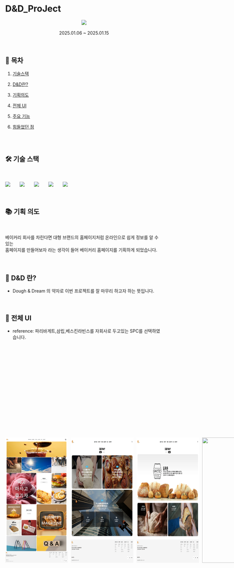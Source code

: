 # D&D_ProJect

<p align="center"><img src="/detailimg/logo3.png"></p>
<div align=center>2025.01.06 ~ 2025.01.15 </div>

<br>

<br>

## 🔗 목차

1. [기술스택](#-기술-스택)
2. [D&D란?](#-D&D-란?)
3. [기획의도](#-기획-의도)
4. [전체 UI](#-전체-ui)
5. [주요 기능](#-주요-기능들)
6. [힘들었던 점](#-힘들었던-점)

   <br>
   <br>

## 🛠 기술 스택

<br>
<br>

<div style="display: flex; gap: 30px; align-items: center;">
  <img src="https://img.shields.io/badge/html5-E34F26?&style=for-the-badge&logo=html5&logoColor=white" />
  <img src="https://img.shields.io/badge/css3-1572B6?&style=for-the-badge&logo=html5&logoColor=white" />
  <img src="https://img.shields.io/badge/javascript-F7DF1E?&style=for-the-badge&logo=html5&logoColor=white" />
  <img src="https://img.shields.io/badge/bootstrap-7952B3?&style=for-the-badge&logo=html5&logoColor=white" />
  <img src="https://img.shields.io/badge/github-181717?&style=for-the-badge&logo=html5&logoColor=white" />
</div>

<br>
<br>

## 📚 기획 의도

<br>
<br>

<div>베이커리 회사를 차린다면 대형 브랜드의 홈페이지처럼 온라인으로 쉽게 정보를 알 수 있는 </div>
<div>홈페이지를 만들어보자 라는 생각이 들어 베이커리 홈페이지를 기획하게 되었습니다.</div>

<br>
<br>

## 💎 D&D 란?

- Dough & Dream 의 약자로 이번 프로젝트를 잘 마무리 하고자 하는 뜻입니다.

<br>

## 📐 전체 UI

- reference: 파리바게트,삼립,베스킨라빈스를 자회사로 두고있는 SPC를 선택하였습니다.

<br>
<br>

<div style="display: flex; gap: 10px; align-items: center;">
<img style="width: 200px; height:400px" src="./readme_img/mainpage.jpg">
<img style="width: 200px; height:400px" src="./readme_img/detail1.jpg">
<img style="width: 200px; height:400px" src="./readme_img/detail2.jpg">
<img style="width: 200px; height:400px" src="./readme_img/detail4.png">
<br>

## 💡 주요 기능들

<br>

### 🧡텍스트 클릭 시 이미지 변화

- 이미지 위의 텍스트 클릭 시 겹쳐 놓은 이미지들에 클래스를 추가해 나타나게 합니다.

<br>

![Image](https://github.com/user-attachments/assets/37f50222-c819-4a57-a036-e6d053b936f7)

<br>

### 🧡next 버튼 클릭 시 이미지 변화

- next 버튼 클릭 시 미리 만들어둔 배열에서 해당하는 페이지의 이미지를 가져옵니다.
- 이미지를 가져옴과 동시에 이미지의 페이지 숫자도 바뀝니다.
- 페이지 숫자는 최대값을 넘어가면 1로 돌아옵니다.

<br>

![Image](https://github.com/user-attachments/assets/bcf18b38-02d4-4e3c-a9a8-6d6a6ad78d5d)

<br>

### 💚요소가 화면에 들어오면 사진 나오기

- 요소들을 감시하다가 사용자의 화면에 50% 노출 시 숨겨져 있던 요소가 나타납니다
- 애니메이션 효과를 사용해서 부드럽게 나타나게 합니다.

<br>

![Image](https://github.com/user-attachments/assets/cae273f6-e42a-485c-81a1-aeea6a6b4b55)

<br>

### 💙Url 이동하기

- 이동 가능한 배너 클릭 시 해당 URL로 이동합니다.

<br>

![Image](https://github.com/user-attachments/assets/35dc10c2-5aa5-42ff-a297-cec86d1f52d3)

<br>

### 💙페이지 밑에서 제일 위로 올리는 버튼

- 버튼 클릭 시 페이지의 제일 위로 스크롤 되서 올라갑니다.
- 제일 위에서는 보이지 않고 50%를 내려가면 버튼이 나타납니다.

<br>

![Image](https://github.com/user-attachments/assets/4154ffad-eef1-43d4-994b-9f412d6153c8)

<br>

### 💙스크롤 시 네비 강조

- 현재 스크롤의 위치를 구해 실시간으로 현재있는 구간의 네비를 강조합니다.

<br>

![Image](https://github.com/user-attachments/assets/65dc8f16-c275-42c7-92df-e8c6a75c28b7)

<br>

### 💙네비 클릭 시 해당 위치 이동

- 네비 클릭 시 미리 지정해놓은 스크롤의 위치로 이동합니다.

<br>

![Image](https://github.com/user-attachments/assets/1da29fda-a096-486c-b2b3-e9e875bead0a)

<br>

### 💙세션 전환

- 아 이건 모르겠어요

<br>

![Image](https://github.com/user-attachments/assets/170cf3b8-fada-46d7-91ac-57e42e1c8304)

<br>

## 📃 힘들었던 점

- 처음 공동작업을 하게되어서 GitHub를 사용하는 과정에서 충돌이 있었지만 이번 기회를 통해 사용법을 알게 되었습니다.
  <br>
- 첫 프로젝트였기 떄문에 js로 함수를 만드는 게 익숙하지 않았지만 이번 기회로 더 알아가게 되었습니다.
